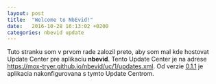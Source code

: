 ```yaml
---
layout: post
title:  "Welcome to NbEvid!"
date:   2016-10-28 16:13:02 +0200
categories: nbevid update
---
```


Tuto stranku som v prvom rade zalozil preto, aby som mal kde hostovat Update Center pre aplikaciu __nbevid__. Tento Update Center je na adrese <https://mox-tryer.github.io/nbevid/uc/1/updates.xml>.
Od verzie [0.1.1][v0.1.1] je aplikacia nakonfigurovana s tymto Update Centrom.

[v0.1.1]: https://github.com/mox-tryer/nbevid/releases/tag/v0.1.1
